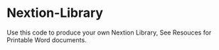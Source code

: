 # Nextion-Library
Use this code to produce your own Nextion Library,
See Resouces for Printable Word documents.
